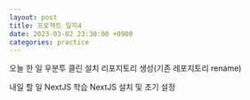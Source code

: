 ```yaml
---
layout: post
title: 프로젝트 일지4
date: 2023-03-02 23:30:00 +0900
categories: practice
---
```

오늘 한 일
우분투 클린 설치
리포지토리 생성(기존 레포지토리 rename)

내일 할 일
NextJS 학습
NextJS 설치 및 초기 설정
